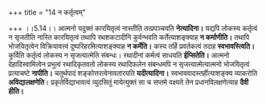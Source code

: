 +++
title = "14 न कर्तृत्वम्"

+++
।।5.14।। आत्मनो यदुक्तं कारयितृत्वं नास्तीति तत्प्रपञ्चयति
**नेत्यादिना।** यद्यपि लोकस्य कर्तृत्वं न सृजतीति नास्ति कारयितृत्वं
तथापि रथशकटादीनि कुर्वन्भवति कर्तेत्याशङ्क्याह **न कर्माणीति।** तथापि
भोजयितृत्वेन विक्रियावत्त्वं दुष्परिहरमित्याशङ्क्याह **न कर्मेति।** कस्य
तर्हि प्रवर्तकत्वं तदाह **स्वभावस्त्विति।** कुर्विति कर्तृत्वं लोकस्य न
सृजत्यात्मेति संबन्धः। रथादीनां कर्मत्वं साधयति **ईप्सितेति।** आत्मनो
देहादिस्वामित्वेन प्रभुत्वं रथादिकृतवतो लोकस्य रथादिफलेन संबन्धमपि न
सृजत्यात्मेत्यात्मनो भोजयितृत्वं प्रत्याचष्टे **नापीति।** चतुर्थपादं
शङ्कोत्तरत्वेनावतारयति **यदीत्यादिना।** स्वभाववादस्तर्हीत्याशङ्क्य
व्याकरोति **अविद्यालक्षणेति**। प्रकृतेर्विद्याभावत्वं व्युदसितुं
मायेत्युक्तं सा च सप्तमे वक्ष्यते तेन प्रधानविलक्षणेत्याह **दैवी हीति।**
